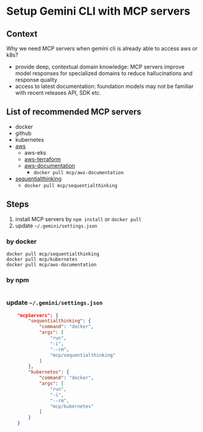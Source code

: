 # Setup Gemini CLI with MCP servers

## Context

Why we need MCP servers when gemini cli is already able to access aws or k8s?
- provide deep, contextual domain knowledge: MCP servers improve model responses for specialized domains to reduce hallucinations and response quality
- access to latest documentation: foundation models may not be familiar with recent releases API, SDK etc. 

## List of recommended MCP servers

- docker
- github
- kubernetes
- [aws](https://github.com/awslabs/mcp)
    - aws-eks 
    - [aws-terraform](https://github.com/awslabs/mcp/blob/main/src/terraform-mcp-server)
    - [aws-documentation](https://github.com/awslabs/mcp/blob/main/src/aws-documentation-mcp-server)
        - `docker pull mcp/aws-documentation`
- [sequentialthinking](https://hub.docker.com/r/mcp/sequentialthinking)
    - `docker pull mcp/sequentialthinking`

## Steps

1. install MCP servers by `npm install` or `docker pull`
2. update `~/.gemini/settings.json`

### by docker

```
docker pull mcp/sequentialthinking
docker pull mcp/kubernetes
docker pull mcp/aws-documentation
```

### by npm

```

```

### update `~/.gemini/settings.json`

```json
    "mcpServers": {
        "sequentialthinking": {
            "command": "docker",
            "args": [
                "run",
                "-i",
                "--rm",
                "mcp/sequentialthinking"
            ]
        },
        "kubernetes": {
            "command": "docker",
            "args": [
                "run",
                "-i",
                "--rm",
                "mcp/kubernetes"
            ]
        }        
    }
```